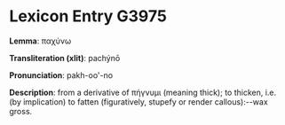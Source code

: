 # Lexicon Entry G3975

**Lemma**: παχύνω

**Transliteration (xlit)**: pachýnō

**Pronunciation**: pakh-oo'-no

**Description**:
from a derivative of πήγνυμι (meaning thick); to thicken, i.e. (by implication) to fatten (figuratively, stupefy or render callous):--wax gross.

